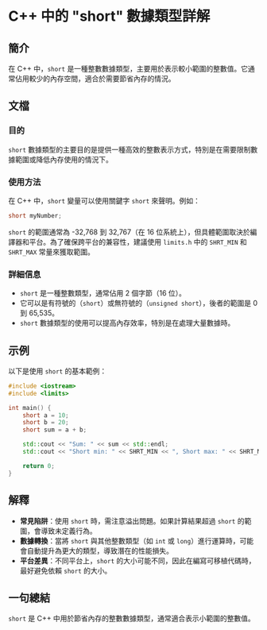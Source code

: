 <!--
Meta Description: # C++ 中的 "short" 數據類型詳解 ## 簡介 在 C++ 中，`short` 是一種整數數據類型，主要用於表示較小範圍的整數值。它通常佔用較少的內存空間，適合於需要節省內存的情況。 ## 文檔 ### 目的 `short` 數據類型的主要目的是提供一種高效的整數表示方式，特別是在需要限...
Meta Keywords: short, std, sum, cpp, limits
-->

# C++ 中的 "short" 數據類型詳解

## 簡介
在 C++ 中，`short` 是一種整數數據類型，主要用於表示較小範圍的整數值。它通常佔用較少的內存空間，適合於需要節省內存的情況。

## 文檔
### 目的
`short` 數據類型的主要目的是提供一種高效的整數表示方式，特別是在需要限制數據範圍或降低內存使用的情況下。

### 使用方法
在 C++ 中，`short` 變量可以使用關鍵字 `short` 來聲明。例如：
```cpp
short myNumber;
```
`short` 的範圍通常為 -32,768 到 32,767（在 16 位系統上），但具體範圍取決於編譯器和平台。為了確保跨平台的兼容性，建議使用 `limits.h` 中的 `SHRT_MIN` 和 `SHRT_MAX` 常量來獲取範圍。

### 詳細信息
- `short` 是一種整數類型，通常佔用 2 個字節（16 位）。
- 它可以是有符號的（`short`）或無符號的（`unsigned short`），後者的範圍是 0 到 65,535。
- `short` 數據類型的使用可以提高內存效率，特別是在處理大量數據時。

## 示例
以下是使用 `short` 的基本範例：

```cpp
#include <iostream>
#include <limits>

int main() {
    short a = 10;
    short b = 20;
    short sum = a + b;

    std::cout << "Sum: " << sum << std::endl;
    std::cout << "Short min: " << SHRT_MIN << ", Short max: " << SHRT_MAX << std::endl;

    return 0;
}
```

## 解釋
- **常見陷阱**：使用 `short` 時，需注意溢出問題。如果計算結果超過 `short` 的範圍，會導致未定義行為。
- **數據轉換**：當將 `short` 與其他整數類型（如 `int` 或 `long`）進行運算時，可能會自動提升為更大的類型，導致潛在的性能損失。
- **平台差異**：不同平台上，`short` 的大小可能不同，因此在編寫可移植代碼時，最好避免依賴 `short` 的大小。

## 一句總結
`short` 是 C++ 中用於節省內存的整數數據類型，通常適合表示小範圍的整數值。